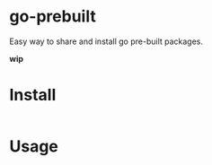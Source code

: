 # go-prebuilt

Easy way to share and install go pre-built packages.

__wip__

# Install

```sh
```

# Usage

```sh
```
